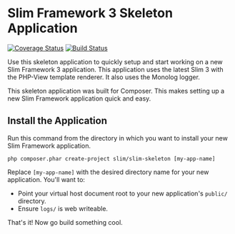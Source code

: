 # Slim Framework 3 Skeleton Application

[![Coverage Status](https://coveralls.io/repos/github/andela-araimi/Emoji-REST-API/badge.svg?branch=master)](https://coveralls.io/github/andela-araimi/Emoji-REST-API?branch=master)  [![Build Status](https://travis-ci.org/andela-araimi/Emoji-REST-API.svg?branch=master)](https://travis-ci.org/andela-araimi/Emoji-REST-API)

Use this skeleton application to quickly setup and start working on a new Slim Framework 3 application. This application uses the latest Slim 3 with the PHP-View template renderer. It also uses the Monolog logger.

This skeleton application was built for Composer. This makes setting up a new Slim Framework application quick and easy.

## Install the Application

Run this command from the directory in which you want to install your new Slim Framework application.

    php composer.phar create-project slim/slim-skeleton [my-app-name]

Replace `[my-app-name]` with the desired directory name for your new application. You'll want to:

* Point your virtual host document root to your new application's `public/` directory.
* Ensure `logs/` is web writeable.

That's it! Now go build something cool.
